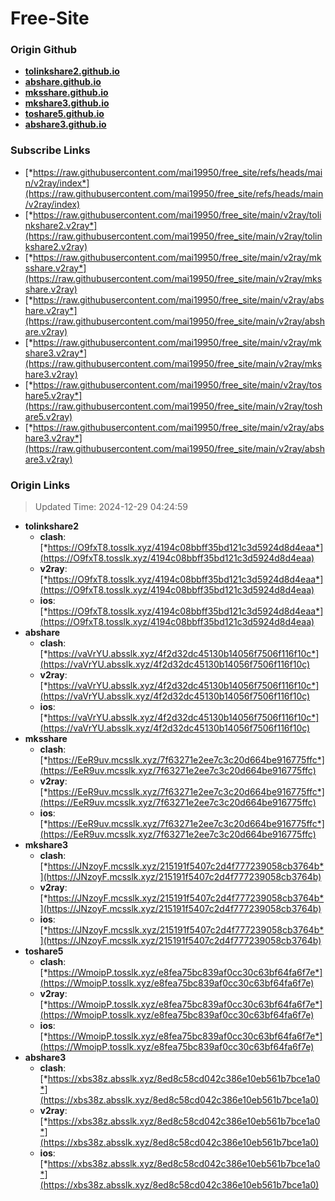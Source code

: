 # Free-Site

### Origin Github

- [**tolinkshare2.github.io**](https://github.com/tolinkshare2/tolinkshare2.github.io)
- [**abshare.github.io**](https://github.com/abshare/abshare.github.io)
- [**mksshare.github.io**](https://github.com/mksshare/mksshare.github.io)
- [**mkshare3.github.io**](https://github.com/mkshare3/mkshare3.github.io)
- [**toshare5.github.io**](https://github.com/toshare5/toshare5.github.io)
- [**abshare3.github.io**](https://github.com/abshare3/abshare3.github.io)

### Subscribe Links

- [*https://raw.githubusercontent.com/mai19950/free_site/refs/heads/main/v2ray/index*](https://raw.githubusercontent.com/mai19950/free_site/refs/heads/main/v2ray/index)
- [*https://raw.githubusercontent.com/mai19950/free_site/main/v2ray/tolinkshare2.v2ray*](https://raw.githubusercontent.com/mai19950/free_site/main/v2ray/tolinkshare2.v2ray)
- [*https://raw.githubusercontent.com/mai19950/free_site/main/v2ray/mksshare.v2ray*](https://raw.githubusercontent.com/mai19950/free_site/main/v2ray/mksshare.v2ray)
- [*https://raw.githubusercontent.com/mai19950/free_site/main/v2ray/abshare.v2ray*](https://raw.githubusercontent.com/mai19950/free_site/main/v2ray/abshare.v2ray)
- [*https://raw.githubusercontent.com/mai19950/free_site/main/v2ray/mkshare3.v2ray*](https://raw.githubusercontent.com/mai19950/free_site/main/v2ray/mkshare3.v2ray)
- [*https://raw.githubusercontent.com/mai19950/free_site/main/v2ray/toshare5.v2ray*](https://raw.githubusercontent.com/mai19950/free_site/main/v2ray/toshare5.v2ray)
- [*https://raw.githubusercontent.com/mai19950/free_site/main/v2ray/abshare3.v2ray*](https://raw.githubusercontent.com/mai19950/free_site/main/v2ray/abshare3.v2ray)

### Origin Links

> Updated Time: 2024-12-29 04:24:59

- **tolinkshare2**
  - **clash**: [*https://O9fxT8.tosslk.xyz/4194c08bbff35bd121c3d5924d8d4eaa*](https://O9fxT8.tosslk.xyz/4194c08bbff35bd121c3d5924d8d4eaa)
  - **v2ray**: [*https://O9fxT8.tosslk.xyz/4194c08bbff35bd121c3d5924d8d4eaa*](https://O9fxT8.tosslk.xyz/4194c08bbff35bd121c3d5924d8d4eaa)
  - **ios**: [*https://O9fxT8.tosslk.xyz/4194c08bbff35bd121c3d5924d8d4eaa*](https://O9fxT8.tosslk.xyz/4194c08bbff35bd121c3d5924d8d4eaa)
- **abshare**
  - **clash**: [*https://vaVrYU.absslk.xyz/4f2d32dc45130b14056f7506f116f10c*](https://vaVrYU.absslk.xyz/4f2d32dc45130b14056f7506f116f10c)
  - **v2ray**: [*https://vaVrYU.absslk.xyz/4f2d32dc45130b14056f7506f116f10c*](https://vaVrYU.absslk.xyz/4f2d32dc45130b14056f7506f116f10c)
  - **ios**: [*https://vaVrYU.absslk.xyz/4f2d32dc45130b14056f7506f116f10c*](https://vaVrYU.absslk.xyz/4f2d32dc45130b14056f7506f116f10c)
- **mksshare**
  - **clash**: [*https://EeR9uv.mcsslk.xyz/7f63271e2ee7c3c20d664be916775ffc*](https://EeR9uv.mcsslk.xyz/7f63271e2ee7c3c20d664be916775ffc)
  - **v2ray**: [*https://EeR9uv.mcsslk.xyz/7f63271e2ee7c3c20d664be916775ffc*](https://EeR9uv.mcsslk.xyz/7f63271e2ee7c3c20d664be916775ffc)
  - **ios**: [*https://EeR9uv.mcsslk.xyz/7f63271e2ee7c3c20d664be916775ffc*](https://EeR9uv.mcsslk.xyz/7f63271e2ee7c3c20d664be916775ffc)
- **mkshare3**
  - **clash**: [*https://JNzoyF.mcsslk.xyz/215191f5407c2d4f777239058cb3764b*](https://JNzoyF.mcsslk.xyz/215191f5407c2d4f777239058cb3764b)
  - **v2ray**: [*https://JNzoyF.mcsslk.xyz/215191f5407c2d4f777239058cb3764b*](https://JNzoyF.mcsslk.xyz/215191f5407c2d4f777239058cb3764b)
  - **ios**: [*https://JNzoyF.mcsslk.xyz/215191f5407c2d4f777239058cb3764b*](https://JNzoyF.mcsslk.xyz/215191f5407c2d4f777239058cb3764b)
- **toshare5**
  - **clash**: [*https://WmoipP.tosslk.xyz/e8fea75bc839af0cc30c63bf64fa6f7e*](https://WmoipP.tosslk.xyz/e8fea75bc839af0cc30c63bf64fa6f7e)
  - **v2ray**: [*https://WmoipP.tosslk.xyz/e8fea75bc839af0cc30c63bf64fa6f7e*](https://WmoipP.tosslk.xyz/e8fea75bc839af0cc30c63bf64fa6f7e)
  - **ios**: [*https://WmoipP.tosslk.xyz/e8fea75bc839af0cc30c63bf64fa6f7e*](https://WmoipP.tosslk.xyz/e8fea75bc839af0cc30c63bf64fa6f7e)
- **abshare3**
  - **clash**: [*https://xbs38z.absslk.xyz/8ed8c58cd042c386e10eb561b7bce1a0*](https://xbs38z.absslk.xyz/8ed8c58cd042c386e10eb561b7bce1a0)
  - **v2ray**: [*https://xbs38z.absslk.xyz/8ed8c58cd042c386e10eb561b7bce1a0*](https://xbs38z.absslk.xyz/8ed8c58cd042c386e10eb561b7bce1a0)
  - **ios**: [*https://xbs38z.absslk.xyz/8ed8c58cd042c386e10eb561b7bce1a0*](https://xbs38z.absslk.xyz/8ed8c58cd042c386e10eb561b7bce1a0)
